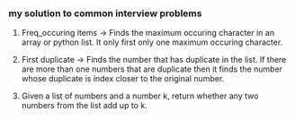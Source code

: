 <h3>my solution to common interview problems</h3>

1. Freq_occuring items -> Finds the maximum occuring character in an array or python list. It only first only one maximum occuring character. 

2. First duplicate -> Finds the number that has duplicate in the list. If there are more than one numbers that are duplicate then it finds the number whose duplicate is index closer to the original number. 

3. Given a list of numbers and a number k, return whether any two numbers from the list add up to k.
